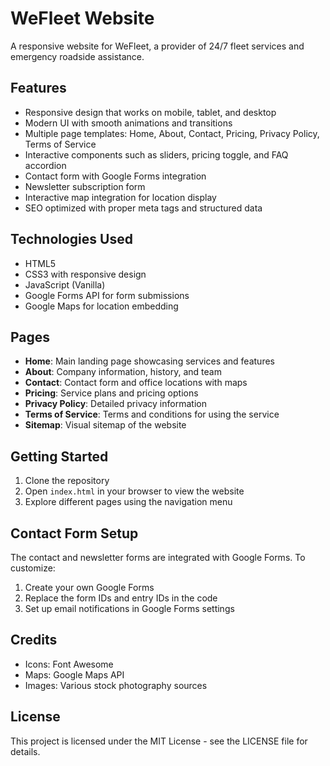 # WeFleet Website

A responsive website for WeFleet, a provider of 24/7 fleet services and emergency roadside assistance.

## Features

- Responsive design that works on mobile, tablet, and desktop
- Modern UI with smooth animations and transitions
- Multiple page templates: Home, About, Contact, Pricing, Privacy Policy, Terms of Service
- Interactive components such as sliders, pricing toggle, and FAQ accordion
- Contact form with Google Forms integration
- Newsletter subscription form
- Interactive map integration for location display
- SEO optimized with proper meta tags and structured data

## Technologies Used

- HTML5
- CSS3 with responsive design
- JavaScript (Vanilla)
- Google Forms API for form submissions
- Google Maps for location embedding

## Pages

- **Home**: Main landing page showcasing services and features
- **About**: Company information, history, and team
- **Contact**: Contact form and office locations with maps
- **Pricing**: Service plans and pricing options
- **Privacy Policy**: Detailed privacy information
- **Terms of Service**: Terms and conditions for using the service
- **Sitemap**: Visual sitemap of the website

## Getting Started

1. Clone the repository
2. Open `index.html` in your browser to view the website
3. Explore different pages using the navigation menu

## Contact Form Setup

The contact and newsletter forms are integrated with Google Forms. To customize:

1. Create your own Google Forms
2. Replace the form IDs and entry IDs in the code
3. Set up email notifications in Google Forms settings

## Credits

- Icons: Font Awesome
- Maps: Google Maps API
- Images: Various stock photography sources

## License

This project is licensed under the MIT License - see the LICENSE file for details.
